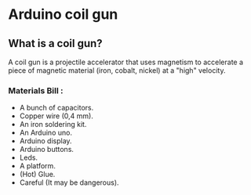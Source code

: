 # Arduino coil gun

## What is a coil gun?

A coil gun is a projectile accelerator that uses magnetism to accelerate a piece of magnetic material (iron, cobalt, nickel) at a "high" velocity.

### Materials Bill :

- A bunch of capacitors.
- Copper wire (0,4 mm).
- An iron soldering kit.
- An Arduino uno.
- Arduino display.
- Arduino buttons.
- Leds.
- A platform.
- (Hot) Glue.
- Careful (It may be dangerous).
